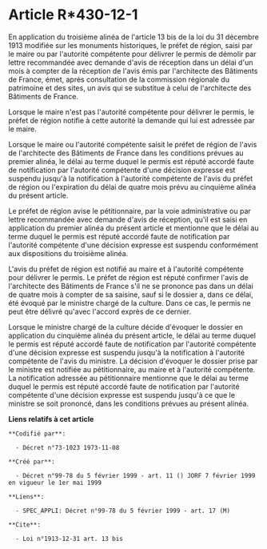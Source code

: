 # Article R*430-12-1

En application du troisième alinéa de l'article 13 bis de la loi du 31 décembre 1913 modifiée sur les monuments historiques,
le préfet de région, saisi par le maire ou par l'autorité compétente pour délivrer le permis de démolir par lettre
recommandée avec demande d'avis de réception dans un délai d'un mois à compter de la réception de l'avis émis par
l'architecte des Bâtiments de France, émet, après consultation de la commission régionale du patrimoine et des sites, un avis
qui se substitue à celui de l'architecte des Bâtiments de France.

Lorsque le maire n'est pas l'autorité compétente pour délivrer le permis, le préfet de région notifie à cette autorité la
demande qui lui est adressée par le maire.

Lorsque le maire ou l'autorité compétente saisit le préfet de région de l'avis de l'architecte des Bâtiments de France dans
les conditions prévues au premier alinéa, le délai au terme duquel le permis est réputé accordé faute de notification par
l'autorité compétente d'une décision expresse est suspendu jusqu'à la notification à l'autorité compétente de l'avis du
préfet de région ou l'expiration du délai de quatre mois prévu au cinquième alinéa du présent article.

Le préfet de région avise le pétitionnaire, par la voie administrative ou par lettre recommandée avec demande d'avis de
réception, qu'il est saisi en application du premier alinéa du présent article et mentionne que le délai au terme duquel le
permis est réputé accordé faute de notification par l'autorité compétente d'une décision expresse est suspendu conformément
aux dispositions du troisième alinéa.

L'avis du préfet de région est notifié au maire et à l'autorité compétente pour délivrer le permis. Le préfet de région est
réputé confirmer l'avis de l'architecte des Bâtiments de France s'il ne se prononce pas dans un délai de quatre mois à
compter de sa saisine, sauf si le dossier a, dans ce délai, été évoqué par le ministre chargé de la culture. Dans ce cas, le
permis ne peut être délivré qu'avec l'accord exprès de ce dernier.

Lorsque le ministre chargé de la culture décide d'évoquer le dossier en application du cinquième alinéa du présent article,
le délai au terme duquel le permis est réputé accordé faute de notification par l'autorité compétente d'une décision expresse
est suspendu jusqu'à la notification à l'autorité compétente de l'avis du ministre. La décision d'évoquer le dossier prise
par le ministre est notifiée au pétitionnaire, au maire et à l'autorité compétente. La notification adressée au pétitionnaire
mentionne que le délai au terme duquel le permis est réputé accordé faute de notification par l'autorité compétente d'une
décision expresse est suspendu jusqu'à ce que le ministre se soit prononcé, dans les conditions prévues au présent alinéa.

**Liens relatifs à cet article**

	**Codifié par**:

	  - Décret n°73-1023 1973-11-08

	**Créé par**:

	  - Décret n°99-78 du 5 février 1999 - art. 11 () JORF 7 février 1999 en vigueur le 1er mai 1999

	**Liens**:

	  - SPEC_APPLI: Décret n°99-78 du 5 février 1999 - art. 17 (M)

	**Cite**:

	  - Loi n°1913-12-31 art. 13 bis
